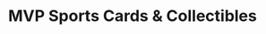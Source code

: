 ---
title: "MVP Sports Cards & Collectibles"
url: /sebastian/mvp-sports-cards-und-collectibles/
shop: Sammler
---
